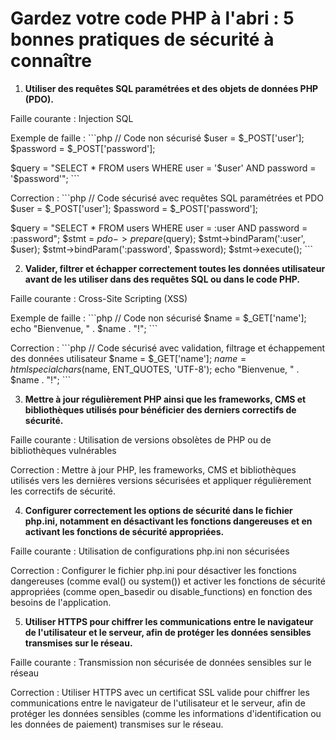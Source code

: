 # Gardez votre code PHP à l'abri : 5 bonnes pratiques de sécurité à connaître

1. **Utiliser des requêtes SQL paramétrées et des objets de données PHP (PDO).**

Faille courante : Injection SQL

Exemple de faille :
\```php
// Code non sécurisé
$user = $_POST['user'];
$password = $_POST['password'];

$query = "SELECT * FROM users WHERE user = '$user' AND password = '$password'";
\```

Correction :
\```php
// Code sécurisé avec requêtes SQL paramétrées et PDO
$user = $_POST['user'];
$password = $_POST['password'];

$query = "SELECT * FROM users WHERE user = :user AND password = :password";
$stmt = $pdo->prepare($query);
$stmt->bindParam(':user', $user);
$stmt->bindParam(':password', $password);
$stmt->execute();
\```

2. **Valider, filtrer et échapper correctement toutes les données utilisateur avant de les utiliser dans des requêtes SQL ou dans le code PHP.**

Faille courante : Cross-Site Scripting (XSS)

Exemple de faille :
\```php
// Code non sécurisé
$name = $_GET['name'];
echo "Bienvenue, " . $name . "!";
\```

Correction :
\```php
// Code sécurisé avec validation, filtrage et échappement des données utilisateur
$name = $_GET['name'];
$name = htmlspecialchars($name, ENT_QUOTES, 'UTF-8');
echo "Bienvenue, " . $name . "!";
\```

3. **Mettre à jour régulièrement PHP ainsi que les frameworks, CMS et bibliothèques utilisés pour bénéficier des derniers correctifs de sécurité.**

Faille courante : Utilisation de versions obsolètes de PHP ou de bibliothèques vulnérables

Correction : Mettre à jour PHP, les frameworks, CMS et bibliothèques utilisés vers les dernières versions sécurisées et appliquer régulièrement les correctifs de sécurité.

4. **Configurer correctement les options de sécurité dans le fichier php.ini, notamment en désactivant les fonctions dangereuses et en activant les fonctions de sécurité appropriées.**

Faille courante : Utilisation de configurations php.ini non sécurisées

Correction : Configurer le fichier php.ini pour désactiver les fonctions dangereuses (comme eval() ou system()) et activer les fonctions de sécurité appropriées (comme open_basedir ou disable_functions) en fonction des besoins de l'application.

5. **Utiliser HTTPS pour chiffrer les communications entre le navigateur de l'utilisateur et le serveur, afin de protéger les données sensibles transmises sur le réseau.**

Faille courante : Transmission non sécurisée de données sensibles sur le réseau

Correction : Utiliser HTTPS avec un certificat SSL valide pour chiffrer les communications entre le navigateur de l'utilisateur et le serveur, afin de protéger les données sensibles (comme les informations d'identification ou les données de paiement) transmises sur le réseau.
